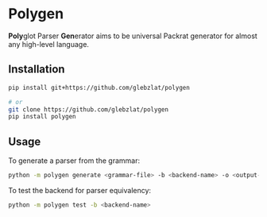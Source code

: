 # Polygen

**Poly**glot Parser **Gen**erator aims to be universal Packrat generator
for almost any high-level language.

## Installation

```sh
pip install git+https://github.com/glebzlat/polygen

# or
git clone https://github.com/glebzlat/polygen
pip install polygen
```

## Usage

To generate a parser from the grammar:

```sh
python -m polygen generate <grammar-file> -b <backend-name> -o <output-directory>
```

To test the backend for parser equivalency:

```sh
python -m polygen test -b <backend-name>
```
